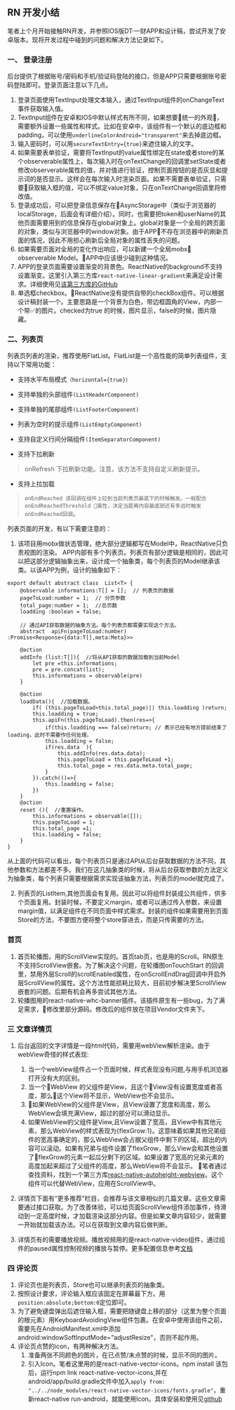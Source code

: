 

## RN 开发小结
笔者上个月开始接触RN开发，并参照IOS版DT·一财APP和设计稿，尝试开发了安卓版本。现将开发过程中碰到的问题和解决方法记录如下。

<!-- 项目使用mobx做状态管理。 -->


### 一、 登录注册

后台提供了根据账号/密码和手机/验证码登陆的接口，但是APP只需要根据账号密码登陆即可。登录页面注意以下几点。

1. 登录页面使用TextInput处理文本输入，通过TextInput组件的onChangeText事件获取输入值。
2. TextInput组件在安卓和IOS中默认样式有所不同，如果想要统一的外观，需要额外设置一些属性和样式。比如在安卓中，该组件有一个默认的底边框和padding，可以使用`underlineColorAndroid="transparent"`来去掉底边框。
3. 输入密码时，可以用`secureTextEntry={true}`来遮住输入的文字。
4. 如果需要表单验证，需要将TextInput的value属性绑定在state或者store的某个observerable属性上，每次输入时在onTextChange的回调里setState或者修改observerable属性的值，并对值进行验证，控制页面按钮的是否灰显和提示词的是否显示。这样会在每次输入时渲染页面。如果不需要表单验证，只需要获取输入框的值，可以不绑定value对象，只在onTextChange回调里将修改值。
5. 登录成功后，可以把登录信息保存在AsyncStorage中（类似于浏览器的localStorage，后面会有详细介绍）。同时，也需要把token和userName的其他页面需要用到的信息保存在global对象上。global对象是一个全局的跨页面的对象，类似与浏览器中的window对象。由于APP不存在浏览器中的刷新页面的情况，因此不用担心刷新后全局对象的属性丢失的问题。
6. 如果需要页面对全局的变化作出响应，可以新建一个全局mobx observerable Model。APP中应该很少碰到这种情况。
7. APP的登录页面需要设置渐变的背景色。ReactNative的background不支持设置渐变。这里引入第三方库`react-native-linear-gradient`来满足设计需求。详细使用见[该第三方库的GitHub](https://github.com/react-native-community/react-native-linear-gradient#readme)
8. 单选框checkbox。ReactNative没有提供自带的checkBox组件。可以根据设计稿封装一个。主要思路是一个背景为白色，带边框圆角的View，内部一个带✅的图片。checked为true 的时候，图片显示，false的时候，图片隐藏。



### 二、列表页

列表页列表的渲染，推荐使用FlatList。FlatList是一个高性能的简单列表组件，支持以下常用功能：

+ 支持水平布局模式`（horizontal={true}）`

+ 支持单独的头部组件`(ListHeaderComponent)`

+ 支持单独的尾部组件`(ListFooterComponent)`

+ 列表为空时的提示组件`(ListEmptyComponent)`

+ 支持自定义行间分隔组件`(ItemSeparatorComponent)`

+ 支持下拉刷新
>onRefresh 下拉刷新功能。注意，该方法不支持自定义刷新提示。

+ 支持上拉加载

>`onEndReached 该回调在组件上拉到当前列表页最底下的时候触发。一般配合onEndReachedThreshold 属性，决定当距离内容最底部还有多远时触发onEndReached回调`。


列表页面的开发，有以下需要注意的：
1. 该项目用mobx做状态管理，绝大部分逻辑都写在Model中，ReactNative只负责视图的渲染。 APP内部有多个列表页。列表页有部分逻辑是相同的，因此可以把这部分逻辑抽象出来，设计成一个抽象类，每个列表页的Model继承该类。以该APP为例，设计的抽象如下：
```
export default abstract class  List<T> {
    @observable informations:T[] = [];  // 列表页的数据
    pageToLoad:number = 1;  // 分页参数
    total_page:number = 1;  //总页数
    loadding :boolean = false;

    // 通过API获取数据的抽象方法。每个列表页都需要实现这个方法。
    abstract  apiFn(pageToLoad:number) :Promise<Response<{data:T[],meta:Meta}>>

    @action
    addInfo (list:T[]){  //将从API获取的数据加载到当前Model
        let pre =this.informations;
        pre = pre.concat(list);
        this.informations = observable(pre)
    }

    @action 
    loadData(){  //加载数据。
        if( (this.pageToLoad>this.total_page)|| this.loadding )return;
        this.loadding = true;
        this.apiFn(this.pageToLoad).then(res=>{
            if(this.loadding === false)return; // 表示已经有地方提前结束了loading，此时不需要作任何处理。
            this.loadding = false;
            if(res.data  ){
                this.addInfo(res.data.data);
                this.pageToLoad = this.pageToLoad +1;
                this.total_page = res.data.meta.total_page;
            }
        }).catch(()=>{
            this.loadding = false;
        })
    }
    @action
    reset (){  //重置操作。
        this.informations = observable([]);
        this.pageToLoad = 1;
        this.total_page =1;
        this.loadding = false;
    }
}
```
从上面的代码可以看出，每个列表页只是通过API从后台获取数据的方法不同，其他参数和方法都差不多。我们在这几抽象类的时候，将从后台获取参数的方法定义为抽象类，每个列表只需要根据需求实现该抽象方法，列表页的model就完成了。

2. 列表页的ListItem,其他页面会有复用。因此可以将组件封装成公共组件，供多个页面复用。封装时候，不要定义margin，或者可以通过传入参数，来设置margin值，以满足组件在不同页面中样式需求。封装的组件如果需要用到页面Store的方法，不要图方便将整个store穿进去，而是只传需要的方法。


### 首页
1. 首页轮播图，用的ScrollView实现的。首页tab页，也是用的Scroll。RN原生不支持ScrollView嵌套。为了解决这个问题，在轮播图onTouchStart 的回调里，禁用外层Scroll的scrollEnabled属性，在onScrollEndDrag回调中开启外层ScrollView的属性。这个方法性能损耗比较大，目前初步解决里ScrollView嵌套的问题。后期有机会再多尝试其他方法。
2. 轮播图用的react-native-whc-banner插件。该插件原生有一些bug，为了满足需求，修改里部分源码。修改后的组件放在项目Vendor文件夹下。


### 三 文章详情页
1. 后台返回的文字详情是一段html代码，需要用webView解析渲染。由于webView奇怪的样式表现:
   1. 当一个webView组件占一个页面时候，样式表现没有问题,与用手机浏览器打开没有大的区别。
   2. 当一个WebView 的父组件是View，且这个View没有设置宽度或者高度，那么这个View将不显示，WebView也不会显示。
   3. 如果WebView的父组件是View，且View设置了宽度和高度，那么WebView会填充满View，超过的部分可以滑动显示。
   4. 如果WebView的父组件是View,且View设置了宽高，且View中有其他元素，那么WebView的样式表现为{flexGrow:1}。这意味着如果其他兄弟组件的宽高事确定的，那么WebView会占据父组件中剩下的区域，超出的内容可以滚动。如果有兄弟与组件设置了flexGrow，那么View会和其他设置了flexGrow的元素一起瓜分剩下的区域。如果设置了宽高的兄弟元素的高度加起来超过了父组件的高度，那么WebView将不会显示。
笔者通过查找资料，找到一个第三方库[react-native-autoheight-webview](https://www.npmjs.com/package/react-native-autoheight-webview)。这个组件可以代替WebView，应用在ScrollView中。

2. 详情页下面有“更多推荐”栏目，会推荐与该文章相似的几篇文章。这些文章需要通过接口获取。为了改善体验，可以给页面ScrollView组件添加事件，待滑动到一定高度时候，才加载渲染这部分内容。但是如果文章内容较少，就需要一开始就加载该办法。可以在获取到文章内容后做判断。

3. 详情页有的需要播放视频。播放视频用的是react-native-video组件，通过组件的paused属性控制视频的播放与暂停。更多配置信息参考[文档](https://github.com/react-native-community/react-native-video#readme)

### 四 评论页
1. 评论页也是列表页，Store也可以继承列表页的抽象类。
2. 按照设计要求，评论输入框应该固定在屏幕最下方。用`position:absolute;bottom:0`定位即可。
3. 为了避免键盘弹出后遮住输入框，需要把随键盘上移的部分（这里为整个页面的根元素）用KeyboardAvoidingView组件包裹。在安卓中使用该组件之前，需要先在AndroidManifest.xml中添加android:windowSoftInputMode="adjustResize"，否则不起作用。
4. 评论页点赞的icon，有两种解决方法。
   1. 准备两张不同颜色的图片，在已点赞/未点赞的时候，显示不同的图片。
   2. 引入Icon。笔者这里用的是react-native-vector-icons。npm install 该包后，运行npm link react-native-vector-icons,并在android/app/build.gradle文件中加入`apply from: "../../node_modules/react-native-vector-icons/fonts.gradle"`，重新react-native run-android，就能使用Icon。具体安装和使用见[github](https://github.com/oblador/react-native-vector-icons/tree/12ac7ecd9f3d353c43569c018af7ac31ae224d0a)
